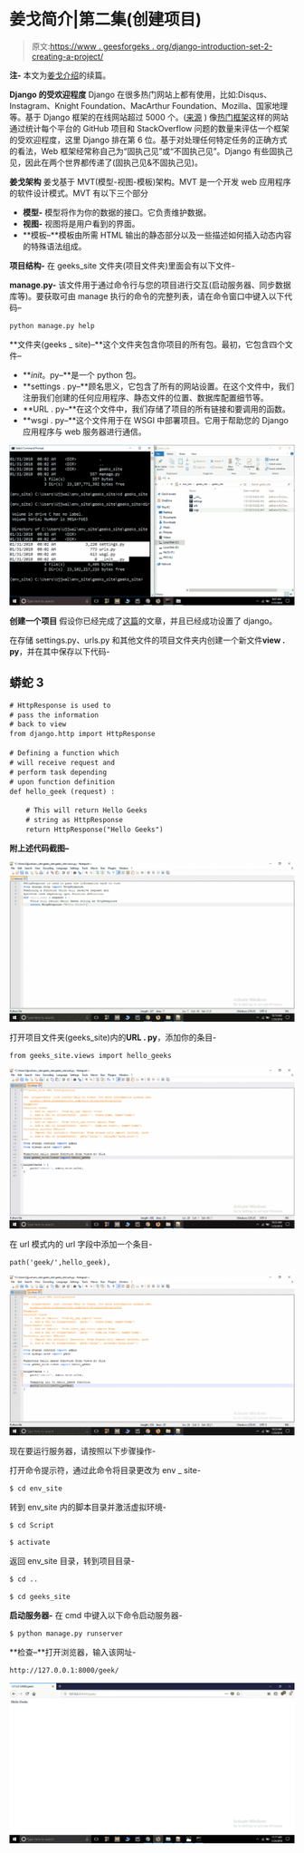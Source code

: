 # 姜戈简介|第二集(创建项目)

> 原文:[https://www . geesforgeks . org/django-introduction-set-2-creating-a-project/](https://www.geeksforgeeks.org/django-introduction-set-2-creating-a-project/)

**注-** 本文为[姜戈介绍](https://www.geeksforgeeks.org/django-introduction-and-installation/)的续篇。

**Django 的受欢迎程度**
Django 在很多热门网站上都有使用，比如:Disqus、Instagram、Knight Foundation、MacArthur Foundation、Mozilla、国家地理等。基于 Django 框架的在线网站超过 5000 个。([来源](https://www.djangosites.org/) )
像[热门框架](http://hotframeworks.com/)这样的网站通过统计每个平台的 GitHub 项目和 StackOverflow 问题的数量来评估一个框架的受欢迎程度，这里 Django 排在第 6 位。基于对处理任何特定任务的正确方式的看法，Web 框架经常称自己为“固执己见”或“不固执己见”。Django 有些固执己见，因此在两个世界都传递了(固执己见&不固执己见)。

**姜戈架构**
姜戈基于 MVT(模型-视图-模板)架构。MVT 是一个开发 web 应用程序的软件设计模式。MVT 有以下三个部分

*   **模型-** 模型将作为你的数据的接口。它负责维护数据。
*   **视图-** 视图将是用户看到的界面。
*   **模板–**模板由所需 HTML 输出的静态部分以及一些描述如何插入动态内容的特殊语法组成。

**项目结构-** 在 geeks_site 文件夹(项目文件夹)里面会有以下文件-

**manage.py-** 该文件用于通过命令行与您的项目进行交互(启动服务器、同步数据库等)。要获取可由 manage 执行的命令的完整列表，请在命令窗口中键入以下代码–

```html
python manage.py help
```

**文件夹(geeks _ site)–**这个文件夹包含你项目的所有包。最初，它包含四个文件–

*   **_init_。py–**是一个 python 包。
*   **settings . py–**顾名思义，它包含了所有的网站设置。在这个文件中，我们注册我们创建的任何应用程序、静态文件的位置、数据库配置细节等。
*   **URL . py–**在这个文件中，我们存储了项目的所有链接和要调用的函数。
*   **wsgi . py–**这个文件用于在 WSGI 中部署项目。它用于帮助您的 Django 应用程序与 web 服务器进行通信。

![](img/5c8101b6d5497193d3ffc49ee026abc1.png)

**创建一个项目**
假设你已经完成了[这篇](https://www.geeksforgeeks.org/django-introduction-and-installation/)的文章，并且已经成功设置了 django。

在存储 settings.py、urls.py 和其他文件的项目文件夹内创建一个新文件**view . py**，并在其中保存以下代码-

## 蟒蛇 3

```html
# HttpResponse is used to
# pass the information
# back to view
from django.http import HttpResponse

# Defining a function which
# will receive request and
# perform task depending
# upon function definition
def hello_geek (request) :

    # This will return Hello Geeks
    # string as HttpResponse
    return HttpResponse("Hello Geeks")
```

**附上述代码截图–**

![](img/e094f22e3e1da35ab90f20a3c480c48c.png)

打开项目文件夹(geeks_site)内的**URL . py**，添加你的条目-

```html
from geeks_site.views import hello_geeks
```

![](img/ab4666467722d635dfc88ea2d750be1e.png)

在 url 模式内的 url 字段中添加一个条目-

```html
path('geek/',hello_geek),
```

![](img/bba10e18af6dd0f9068c320e20248823.png)

现在要运行服务器，请按照以下步骤操作-

打开命令提示符，通过此命令将目录更改为 env _ site-

```html
$ cd env_site
```

转到 env_site 内的脚本目录并激活虚拟环境-

```html
$ cd Script
```

```html
$ activate
```

返回 env_site 目录，转到项目目录-

```html
$ cd ..
```

```html
$ cd geeks_site
```

**启动服务器-** 在 cmd 中键入以下命令启动服务器-

```html
$ python manage.py runserver
```

**检查–**打开浏览器，输入该网址-

```html
http://127.0.0.1:8000/geek/
```

![](img/59447f23d8e293c65ce51d2a57c808e8.png)